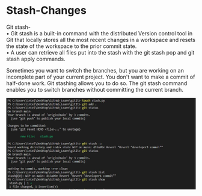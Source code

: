 # Stash-Changes

Git stash-<br>
• Git stash is a built-in command with the distributed Version control tool in Git that locally stores all the most recent changes in a workspace and resets the state of the workspace to the prior commit state.<br>
• A user can retrieve all files put into the stash with the git stash pop and git stash apply commands.<br>

Sometimes you want to switch the branches, but you are working on an incomplete part of your current project. You don't want to make a commit of half-done work. Git stashing allows you to do so. The git stash command enables you to switch branches without committing the current branch.<br>


![](images/git_stash.JPG)<br>

